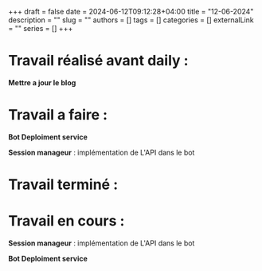 +++ 
draft = false
date = 2024-06-12T09:12:28+04:00
title = "12-06-2024"
description = ""
slug = ""
authors = []
tags = []
categories = []
externalLink = ""
series = []
+++


# Travail réalisé avant daily :

**Mettre a jour le blog**

# Travail a faire :

**Bot Deploiment service**

**Session manageur** : implémentation de L'API dans le bot

# Travail terminé :


# Travail en cours :

**Session manageur** : implémentation de L'API dans le bot

**Bot Deploiment service**
